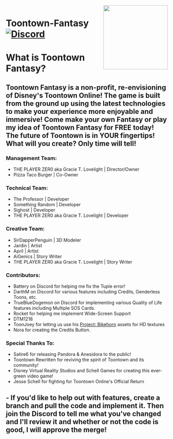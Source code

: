 <img src="https://github.com/PLAYER-ZER0-STUDIOS-Toontown-Fantasy/Toontown_Fantasy/blob/main/assets/images/github-logo/fantasy-logo.png" align="right" width="200" />

# Toontown-Fantasy [![Discord][discordImg]][discordLink]

# What is Toontown Fantasy?
 
## Toontown Fantasy is a non-profit, re-envisioning of Disney's Toontown Online! The game is built from the ground up using the latest technologies to make your experience more enjoyable and immersive! Come make your own Fantasy or play my idea of Toontown Fantasy for FREE today! The future of Toontown is in YOUR fingertips! What will you create? Only time will tell!

### Management Team:
+ THE PLAYER ZER0 aka Gracie T. Lovelight | Director/Owner
+ Pizza Taco Burger | Co-Owner

### Technical Team:
+ The Professor | Developer
+ Something Random | Developer
+ Sighost | Developer
+ THE PLAYER ZER0 aka Gracie T. Lovelight | Developer

### Creative Team:
+ SirDapperPenguin | 3D Modeler
+ Jardin | Artist
+ April | Artist
+ AiGenics | Story Writer
+ THE PLAYER ZER0 aka Gracie T. Lovelight | Story Writer

### Contributors:
+ Battery on Discord for helping me fix the Tuple error!
+ DarthM on Discord for various features including Credits, Genderless Toons, etc.
+ TrueBlueDogemon on Discord for implementing various Quality of Life features including Multiple SOS Cards.
+ Rocket for helping me implement Wide-Screen Support
+ DTM1218
+ ToonJoey for letting us use his [Project: Bikehorn][BikehornLink] assets for HD textures 
+ Nora for creating the Credits Button.

### Special Thanks To:
+ Satire6 for releasing Pandora & Anesidora to the public!
+ Toontown Rewritten for reviving the spirit of Toontown and its community!
+ Disney Virtual Reality Studios and Schell Games for creating this ever-green video game!
+ Jesse Schell for fighting for Toontown Online's Official Return

## - If you'd like to help out with features, create a branch and pull the code and implement it. Then join the Discord to tell me what you've changed and I'll review it and whether or not the code is good, I will approve the merge!

[discordImg]: https://img.shields.io/badge/Discord-PLAYER%20ZER0%20STUDIOS-7289DA?logo=discord&logoWidth=18&colorB=7289DA&style=for-the-badge

[discordLink]: https://discord.gg/9fgW8jAaf6

[BikehornLink]: https://github.com/toonjoey/toontown-project-bikehorn
